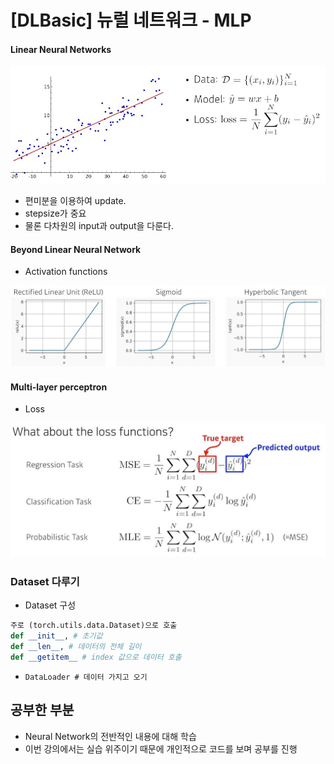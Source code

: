 # [DLBasic] 뉴럴 네트워크 - MLP
#### Linear Neural Networks
![linear_NN](./image/6.JPG)<br>
- 편미분을 이용하여 update.
- stepsize가 중요
- 물론 다차원의 input과 output을 다룬다.

#### Beyond Linear Neural Network
- Activation functions

![Activation_function](./image/7.JPG)<br>
#### Multi-layer perceptron
- Loss

![Loss](./image/8.JPG)<br>

### Dataset 다루기
- Dataset 구성

```python
주로 (torch.utils.data.Dataset)으로 호출
def __init__, # 초기값
def __len__, # 데이터의 전체 길이
def __getitem__ # index 값으로 데이터 호출
```
- `DataLoader # 데이터 가지고 오기`

## 공부한 부분
- Neural Network의 전반적인 내용에 대해 학습
- 이번 강의에서는 실습 위주이기 때문에 개인적으로 코드를 보며 공부를 진행